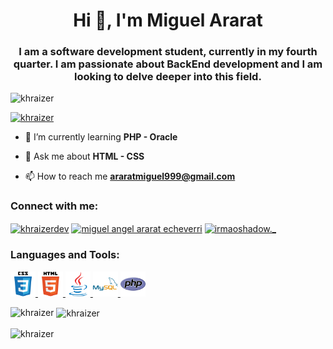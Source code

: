 <h1 align="center">Hi 👋, I'm Miguel Ararat</h1>
<h3 align="center">I am a software development student, currently in my fourth quarter. I am passionate about BackEnd development and I am looking to delve deeper into this field.</h3>

<p align="left"> <img src="https://komarev.com/ghpvc/?username=khraizer&label=Profile%20views&color=0e75b6&style=flat" alt="khraizer" /> </p>

<p align="left"> <a href="https://github.com/ryo-ma/github-profile-trophy"><img src="https://github-profile-trophy.vercel.app/?username=khraizer" alt="khraizer" /></a> </p>

- 🌱 I’m currently learning **PHP - Oracle**

- 💬 Ask me about **HTML - CSS**

- 📫 How to reach me **araratmiguel999@gmail.com**

<h3 align="left">Connect with me:</h3>
<p align="left">
<a href="https://dev.to/khraizerdev" target="blank"><img align="center" src="https://raw.githubusercontent.com/rahuldkjain/github-profile-readme-generator/master/src/images/icons/Social/devto.svg" alt="khraizerdev" height="30" width="40" /></a>
<a href="https://linkedin.com/in/miguel angel ararat echeverri" target="blank"><img align="center" src="https://raw.githubusercontent.com/rahuldkjain/github-profile-readme-generator/master/src/images/icons/Social/linked-in-alt.svg" alt="miguel angel ararat echeverri" height="30" width="40" /></a>
<a href="https://discord.gg/irmaoshadow._" target="blank"><img align="center" src="https://raw.githubusercontent.com/rahuldkjain/github-profile-readme-generator/master/src/images/icons/Social/discord.svg" alt="irmaoshadow._" height="30" width="40" /></a>
</p>

<h3 align="left">Languages and Tools:</h3>
<p align="left"> <a href="https://www.w3schools.com/css/" target="_blank" rel="noreferrer"> <img src="https://raw.githubusercontent.com/devicons/devicon/master/icons/css3/css3-original-wordmark.svg" alt="css3" width="40" height="40"/> </a> <a href="https://www.w3.org/html/" target="_blank" rel="noreferrer"> <img src="https://raw.githubusercontent.com/devicons/devicon/master/icons/html5/html5-original-wordmark.svg" alt="html5" width="40" height="40"/> </a> <a href="https://www.java.com" target="_blank" rel="noreferrer"> <img src="https://raw.githubusercontent.com/devicons/devicon/master/icons/java/java-original.svg" alt="java" width="40" height="40"/> </a> <a href="https://www.mysql.com/" target="_blank" rel="noreferrer"> <img src="https://raw.githubusercontent.com/devicons/devicon/master/icons/mysql/mysql-original-wordmark.svg" alt="mysql" width="40" height="40"/> </a> <a href="https://www.php.net" target="_blank" rel="noreferrer"> <img src="https://raw.githubusercontent.com/devicons/devicon/master/icons/php/php-original.svg" alt="php" width="40" height="40"/> </a> </p>

<p><img align="left" src="https://github-readme-stats.vercel.app/api/top-langs?username=khraizer&show_icons=true&locale=en&layout=compact" alt="khraizer" /></p>

<p>&nbsp;<img align="center" src="https://github-readme-stats.vercel.app/api?username=khraizer&show_icons=true&locale=en" alt="khraizer" /></p>

<p><img align="center" src="https://github-readme-streak-stats.herokuapp.com/?user=khraizer&" alt="khraizer" /></p>

